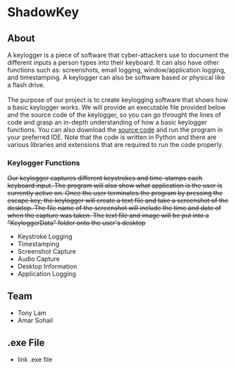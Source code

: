 # ShadowKey
## About
A keylogger is a piece of software that cyber-attackers use to document the different inputs a person types into their keyboard. It can also have other functions such as: screenshots, email logging, window/application logging, and timestamping.
A keylogger can also be software based or physical like a flash drive. 
<br>
<br>
The purpose of our project is to create keylogging software that shows how a basic keylogger works. We will provide an executable file provided below and the source code of the keylogger, so you can go throught the lines of code and grasp an
in-depth understanding of how a basic keylogger functions. You can also download the [source code](Code/Keylogger_Source_Code) and run the program in your preferred IDE. Note that the code is written in Python and there are various libraries and extensions that are required to run the code 
properly.

### Keylogger Functions
~~Our keylogger captures different keystrokes and time-stamps each keyboard input. The program will also show what application is the user is currently active on. Once the user terminates the program by pressing the escape key, the keylogger will create a text file and take a screenshot of the desktop. The file name of the screenshot will include the time and date of when the capture was taken.
The text file and image will be put into a "KeyloggerData" folder onto the user's desktop~~

* Keystroke Logging
* Timestamping
* Screenshot Capture
* Audio Capture
* Desktop Information
* Application Logging

## Team
- Tony Lam
- Amar Sohail

## .exe File
* link .exe file


